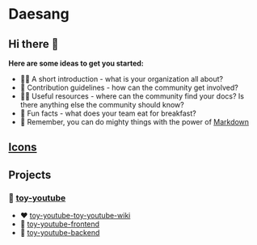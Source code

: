 # Daesang

## Hi there 👋

**Here are some ideas to get you started:**

- 🙋‍♀️ A short introduction - what is your organization all about?
- 🌈 Contribution guidelines - how can the community get involved?
- 👩‍💻 Useful resources - where can the community find your docs? Is there anything else the community should know?
- 🍿 Fun facts - what does your team eat for breakfast?
- 🧙 Remember, you can do mighty things with the power of [Markdown](https://docs.github.com/github/writing-on-github/getting-started-with-writing-and-formatting-on-github/basic-writing-and-formatting-syntax)

## [Icons](https://github.com/ToyDaesang/.github/tree/main/icon)

## Projects

### 🎥 [toy-youtube](https://github.com/orgs/ToyDaesang/projects/1)

- ❤️ [toy-youtube-toy-youtube-wiki](https://github.com/ToyDaesang/toy-youtube-wiki)
- 🧡 [toy-youtube-frontend](https://github.com/ToyDaesang/toy-youtube-frontend)
- 💛 [toy-youtube-backend](https://github.com/ToyDaesang/toy-youtube-backend)
